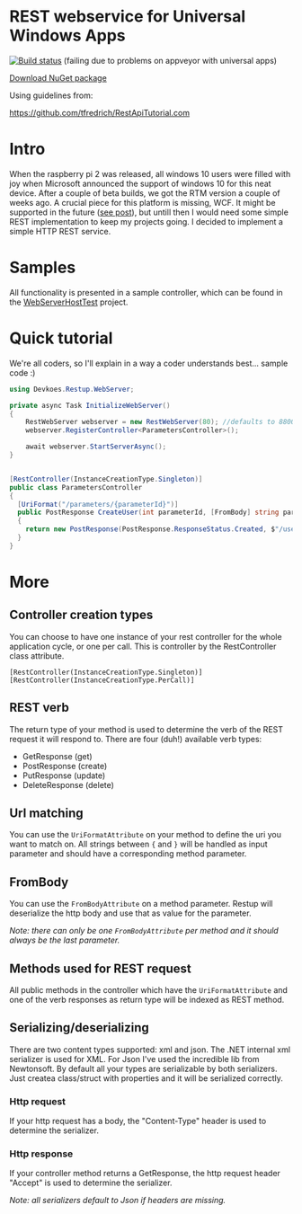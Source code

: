 # REST webservice for Universal Windows Apps


[![Build status](https://ci.appveyor.com/api/projects/status/1aj7614fb0o1bjdy?svg=true)](https://ci.appveyor.com/project/tomkuijsten/restup)
(failing due to problems on appveyor with universal apps)

[Download NuGet package](https://www.nuget.org/packages/Restup/1.0.0-alpha1)

Using guidelines from:

https://github.com/tfredrich/RestApiTutorial.com

# Intro

When the raspberry pi 2 was released, all windows 10 users were filled with joy when Microsoft announced the support of windows 10 for this neat device. After a couple of beta builds, we got the RTM version a couple of weeks ago. A crucial piece for this platform is missing, WCF. It might be supported in the future ([see post](https://social.msdn.microsoft.com/Forums/en-US/f462d578-368b-4218-b57e-19cd8852fd0c/wcf-hosting-in-windows-iot?forum=WindowsIoT)), but untill then I would need some simple REST implementation to keep my projects going. I decided to implement a simple HTTP REST service.

# Samples

All functionality is presented in a sample controller, which can be found in the [WebServerHostTest](https://github.com/tomkuijsten/restup/tree/master/src/WebServerHostTest) project.

# Quick tutorial

We're all coders, so I'll explain in a way a coder understands best... sample code :)

```cs
using Devkoes.Restup.WebServer;

private async Task InitializeWebServer()
{
    RestWebServer webserver = new RestWebServer(80); //defaults to 8800
    webserver.RegisterController<ParametersController>();

    await webserver.StartServerAsync();
}

```
```cs

[RestController(InstanceCreationType.Singleton)]
public class ParametersController
{
  [UriFormat("/parameters/{parameterId}")] 
  public PostResponse CreateUser(int parameterId, [FromBody] string parameterValue) 
  {
    return new PostResponse(PostResponse.ResponseStatus.Created, $"/users/{userId}"); 
  }
}
```

# More
## Controller creation types
You can choose to have one instance of your rest controller for the whole application cycle, or one per call. This is controller by the RestController class attribute.

    [RestController(InstanceCreationType.Singleton)]
    [RestController(InstanceCreationType.PerCall)]

## REST verb
The return type of your method is used to determine the verb of the REST request it will respond to. There are four (duh!) available verb types:
* GetResponse (get)
* PostResponse (create)
* PutResponse (update)
* DeleteResponse (delete)

## Url matching
You can use the `UriFormatAttribute` on your method to define the uri you want to match on. All strings between `{` and `}` will be handled as input parameter and should have a corresponding method parameter.

## FromBody
You can use the `FromBodyAttribute` on a method parameter. Restup will deserialize the http body  and use that as value for the parameter.

*Note: there can only be one `FromBodyAttribute` per method and it should always be the last parameter.*

## Methods used for REST request
All public methods in the controller which have the `UriFormatAttribute` and one of the verb responses as return type will be indexed as REST method.

## Serializing/deserializing
There are two content types supported: xml and json. The .NET internal xml serializer is used for XML. For Json I've used the incredible lib from Newtonsoft. By default all your types are serializable by both serializers. Just createa class/struct with properties and it will be serialized correctly.
### Http request
If your http request has a body, the "Content-Type" header is used to determine the serializer.
### Http response
If your controller method returns a GetResponse, the http request header "Accept" is used to determine the serializer.

*Note: all serializers default to Json if headers are missing.*
